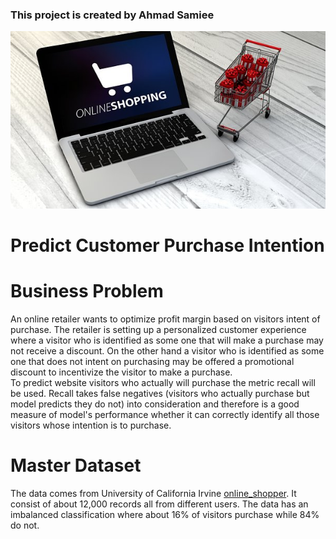 ### This project is created by Ahmad Samiee

<img src="Visuals/online_shopping.jpeg">

# Predict Customer Purchase Intention

# Business Problem
An online retailer wants to optimize profit margin based on visitors intent of purchase. The retailer is setting up a personalized customer experience where a visitor who is identified as some one that will make a purchase may not receive a discount. On the other hand a visitor who is identified as some one that does not intent on purchasing may be offered a promotional discount to incentivize the visitor to make a purchase.<br>
To predict website visitors who actually will purchase the metric recall will be used. Recall takes false negatives (visitors who actually purchase but model predicts they do not) into consideration and therefore is a good measure of model's performance whether it can correctly identify all those visitors whose intention is to purchase.<br>

# Master Dataset
The data comes from University of California Irvine [online_shopper](https://archive.ics.uci.edu/ml/datasets/Online+Shoppers+Purchasing+Intention+Dataset). It consist of about 12,000 records all from different users.  The data has an imbalanced classification where about 16% of visitors purchase while 84% do not.




